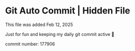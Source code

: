 # Git Auto Commit | Hidden File

This file was added Feb 12, 2025

Just for fun and keeping my daily git commit active 🤪

commit number: 177906

